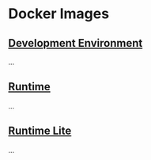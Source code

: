 # Docker Images

## [Development Environment](dev-env)

...

## [Runtime](runtime)

...

## [Runtime Lite](runtime-lite)

...

